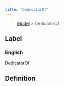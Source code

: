 ```yaml
---
title: "DedicatorOf"
---
```


> [Model](./../) > DedicatorOf

## Label

### English
DedicatorOf


## Definition



    
